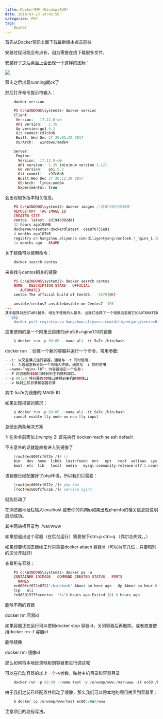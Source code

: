 ```yaml
---
title: Docker使用（Windows系统）
date: 2018-03-23 14:46:56
categories: PHP
tags:
	Docker
---
```

首先从Docker官网上面下载最新版本点击前往

安装过程可能会有点长，因为需要在线下载很多文件。

安装好了之后桌面上会出现一个这样的图标：


![](https://i.imgur.com/ddozzz9.png)

双击之后出现running就ok了

然后打开命令提示符输入：
```php
    docker version

    PS C:\WINDOWS\system32> docker version
    Client:
     Version:   17.12.0-ce
     API version:   1.35
     Go version:go1.9.2
     Git commit:c97c6d6
     Built: Wed Dec 27 20:05:22 2017
     OS/Arch:   windows/amd64
    
    Server:
     Engine:
      Version:  17.12.0-ce
      API version:  1.35 (minimum version 1.12)
      Go version:   go1.9.2
      Git commit:   c97c6d6
      Built:Wed Dec 27 20:12:29 2017
      OS/Arch:  linux/amd64
      Experimental: true
```
会出现很多版本相关信息。
```php
    PS C:\WINDOWS\system32> docker images //查看当前已有镜像
    REPOSITORY  TAG IMAGE ID
    CREATED SIZE
    centos  latest  2d194b392dd1
    32 hours ago195MB
    docker4w/nsenter-dockerdlatest  cae870735e91
    4 months ago187kB
    registry.cn-hangzhou.aliyuncs.com/diligentyang/centos6.7_nginx_1.10_php5.6.29   v1.0072258802250
    14 months ago   854MB
```
关于镜像可以使用命令：

```php
    docker search centos
```
来查找与centos相关的镜像
```php
    PS C:\WINDOWS\system32> docker search centos
    NAME   DESCRIPTION STARS   OFFICIAL
       AUTOMATED
    centos The official build of CentOS.   4079[OK]
    
    ansible/centos7-ansibleAnsible on Centos7  105
···
其中越靠前是STARS越多，相当于使用的人最多，当我们选择了一个镜像后查看它的AUTOMATED就能直接拉取镜像
```php
    docker pull registry.cn-hangzhou.aliyuncs.com/diligentyang/centos6.7_nginx_1.10_php5.6.29:v1.0
```
这里使用的是一个阿里云搭建的php5.6+nginx1.10的镜像
```php
    $ docker run -p 80:80 --name ali -it 5a7e /bin/bash
```
docker run ：创建一个新的容器并运行一个命令，常用参数:
```php
- -i: 以交互模式运行容器，通常与 -t 同时使用；
- -t: 为容器重新分配一个伪输入终端，通常与 -i 同时使用
- –name=”nginx-lb”: 为容器指定一个名称；
- -P 将容器的80端口映射到主机随机端口。
- -p 80:80 将容器的80端口映射到主机的80端口
- -v 映射主机目录和容器目录
```
其中 5a7e为镜像的IMAGE ID

如果出现报错的情况：
```php
    $ docker run -p 80:80 --name ali -it 5a7e /bin/bash
    cannot enable tty mode on non tty input
```
总结出两条解决方案

1: 在命令前面加上winpty
2: 首先执行 docker-machine ssh default

不出意外的话就能直接进入到镜像了
```php
    [root@ec600fcf672e /]# ls
    bin   dev  home  lib64  lost+found  mnt   opt   root  selinux  sys  usr
    boot  etc  lib   local  media   mysql-community-release-el7-5.noarch.rpm  proc  sbin  srv  tmp  var
```
该镜像已经配置好了php环境，所以我们只需要：
```php
    [root@ec600fcf672e /]# php-fpm
    [root@ec600fcf672e /]# service nginx
```
就能启动了

在浏览器地址栏输入localhost 或者你的内网ip如果出现phpinfo的相关信息就说明启动成功。

其中网站根目录为  /var/www

如果想退出这个容器（在后台运行）需要按下ctrl+p ctrl+q （偶尔会失效。。）

如果想要切回去继续工作只需要docker attach 容器id（可以为前几位，只要和别的区分开就好）

查看所有容器：
```php
    PS C:\WINDOWS\system32> docker ps -a
    CONTAINER IDIMAGE   COMMAND CREATED STATUS   PORTS
      NAMES
    ec600fcf672e0722"/bin/bash" About an hour ago   Up About an hour 0.0.0.0:80->8
    tcp   ali
    fe985915775ecentos  "ls"6 hours ago Exited (0) 6 hours ago
```
删除不用的容器

docker rm 容器id

如果容器正在运行可以使用docker stop 容器id，关闭容器后再删除。或者直接使用docker rm -f 容器id

删除镜像

docker rmi 镜像id

那么如何将本地目录映射到容器里进行调试呢

可以在启动容器的加上一个-v参数，映射主机目录和容器目录
```php
    docker run -p 80:80 --name test -v /e/wamp/www:/var/www -it ec60 /bin/bash
```
由于我们之前已经配置并启动了镜像，那么我们可以将本地的项目拷贝到容器里：
```php
    $ docker cp /e/wamp/www/test ec60:/var/www
```
注意项目的路径写法。

